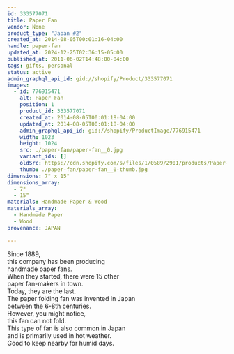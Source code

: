 ```yaml
---
id: 333577071
title: Paper Fan
vendor: None
product_type: "Japan #2"
created_at: 2014-08-05T00:01:16-04:00
handle: paper-fan
updated_at: 2024-12-25T02:36:15-05:00
published_at: 2011-06-02T14:48:00-04:00
tags: gifts, personal
status: active
admin_graphql_api_id: gid://shopify/Product/333577071
images:
  - id: 776915471
    alt: Paper Fan
    position: 1
    product_id: 333577071
    created_at: 2014-08-05T00:01:18-04:00
    updated_at: 2014-08-05T00:01:18-04:00
    admin_graphql_api_id: gid://shopify/ProductImage/776915471
    width: 1023
    height: 1024
    src: ./paper-fan/paper-fan__0.jpg
    variant_ids: []
    oldSrc: https://cdn.shopify.com/s/files/1/0589/2901/products/Paper-Fan.jpeg?v=1407211278
    thumb: ./paper-fan/paper-fan__0-thumb.jpg
dimensions: 7" x 15"
dimensions_array:
  - 7"
  - 15"
materials: Handmade Paper & Wood
materials_array:
  - Handmade Paper
  - Wood
provenance: JAPAN

---
```


Since 1889,  
this company has been producing  
handmade paper fans.  
When they started, there were 15 other  
paper fan-makers in town.  
Today, they are the last.  
The paper folding fan was invented in Japan  
between the 6-8th centuries.  
However, you might notice,  
this fan can not fold.  
This type of fan is also common in Japan  
and is primarily used in hot weather.  
Good to keep nearby for humid days.